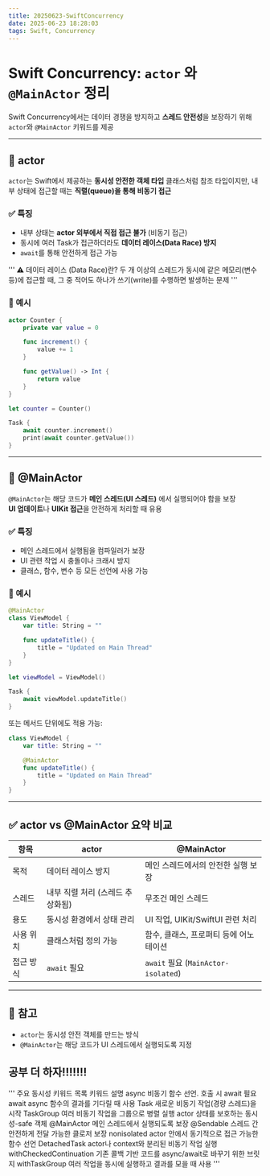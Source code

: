 ```yaml
---
title: 20250623-SwiftConcurrency
date: 2025-06-23 18:28:03
tags: Swift, Concurrency
---
```


# Swift Concurrency: `actor` 와 `@MainActor` 정리

Swift Concurrency에서는 데이터 경쟁을 방지하고 **스레드 안전성**을 보장하기 위해 `actor`와 `@MainActor` 키워드를 제공

---

## 🧱 actor

`actor`는 Swift에서 제공하는 **동시성 안전한 객체 타입**
클래스처럼 참조 타입이지만, 내부 상태에 접근할 때는 **직렬(queue)을 통해 비동기 접근**

### ✅ 특징
- 내부 상태는 **actor 외부에서 직접 접근 불가** (비동기 접근)
- 동시에 여러 Task가 접근하더라도 **데이터 레이스(Data Race) 방지**
- `await`를 통해 안전하게 접근 가능

'''
⚠️ 데이터 레이스 (Data Race)란?
두 개 이상의 스레드가 동시에 같은 메모리(변수 등)에 접근할 때, 그 중 적어도 하나가 쓰기(write)를 수행하면 발생하는 문제
'''

### 🔸 예시
```swift
actor Counter {
    private var value = 0

    func increment() {
        value += 1
    }

    func getValue() -> Int {
        return value
    }
}

let counter = Counter()

Task {
    await counter.increment()
    print(await counter.getValue())
}
```

---

## 🎯 @MainActor

`@MainActor`는 해당 코드가 **메인 스레드(UI 스레드)** 에서 실행되어야 함을 보장  
**UI 업데이트**나 **UIKit 접근**을 안전하게 처리할 때 유용

### ✅ 특징
- 메인 스레드에서 실행됨을 컴파일러가 보장
- UI 관련 작업 시 충돌이나 크래시 방지
- 클래스, 함수, 변수 등 모든 선언에 사용 가능

### 🔸 예시
```swift
@MainActor
class ViewModel {
    var title: String = ""

    func updateTitle() {
        title = "Updated on Main Thread"
    }
}

let viewModel = ViewModel()

Task {
    await viewModel.updateTitle()
}
```

또는 메서드 단위에도 적용 가능:

```swift
class ViewModel {
    var title: String = ""

    @MainActor
    func updateTitle() {
        title = "Updated on Main Thread"
    }
}
```

---

## ✅ actor vs @MainActor 요약 비교

| 항목          | actor                                | @MainActor                             |
|---------------|---------------------------------------|-----------------------------------------|
| 목적          | 데이터 레이스 방지                    | 메인 스레드에서의 안전한 실행 보장      |
| 스레드        | 내부 직렬 처리 (스레드 추상화됨)      | 무조건 메인 스레드                      |
| 용도          | 동시성 환경에서 상태 관리              | UI 작업, UIKit/SwiftUI 관련 처리         |
| 사용 위치     | 클래스처럼 정의 가능                   | 함수, 클래스, 프로퍼티 등에 어노테이션   |
| 접근 방식     | `await` 필요                          | `await` 필요 (`MainActor-isolated`)     |

---

## 📌 참고
- `actor`는 동시성 안전 객체를 만드는 방식
- `@MainActor`는 해당 코드가 UI 스레드에서 실행되도록 지정


## 공부 더 하자!!!!!!!
'''
주요 동시성 키워드 목록
키워드    설명
async    비동기 함수 선언. 호출 시 await 필요
await    async 함수의 결과를 기다릴 때 사용
Task    새로운 비동기 작업(경량 스레드)을 시작
TaskGroup    여러 비동기 작업을 그룹으로 병렬 실행
actor    상태를 보호하는 동시성-safe 객체
@MainActor    메인 스레드에서 실행되도록 보장
@Sendable    스레드 간 안전하게 전달 가능한 클로저 보장
nonisolated    actor 안에서 동기적으로 접근 가능한 함수 선언
DetachedTask    actor나 context와 분리된 비동기 작업 실행
withCheckedContinuation    기존 콜백 기반 코드를 async/await로 바꾸기 위한 브릿지
withTaskGroup    여러 작업을 동시에 실행하고 결과를 모을 때 사용
'''
